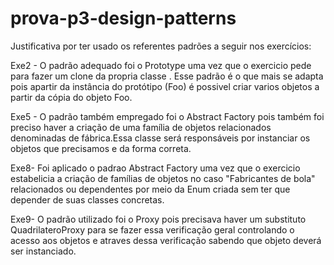 # prova-p3-design-patterns
Justificativa por ter usado os referentes padrões a seguir nos exercícios:

Exe2 - O padrão adequado foi o Prototype  uma vez que o exercicio pede para fazer um clone da propria classe . Esse padrão é o que mais se adapta pois apartir da instância do protótipo (Foo) é
possivel criar varios objetos a partir da cópia do objeto Foo.

Exe5 - O padrão também empregado foi o Abstract Factory  pois também foi preciso haver a criação de uma família de objetos relacionados denominadas de fábrica.Essa classe será responsáveis por instanciar os objetos que precisamos e da forma correta.

Exe8-  Foi aplicado o padrao Abstract Factory uma vez que o exercicio estabelicia a criação de famílias de objetos no caso "Fabricantes de bola" relacionados ou dependentes por meio da Enum criada sem ter que depender de suas classes concretas.

Exe9- O padrão utilizado foi o Proxy pois precisava haver um substituto QuadrilateroProxy para se fazer
essa verificação geral controlando o acesso aos objetos e atraves dessa verificação sabendo que objeto deverá ser instanciado.
